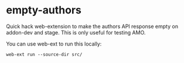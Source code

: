 # empty-authors

Quick hack web-extension to make the authors API response empty on addon-dev and stage. This is only useful for testing AMO.

You can use web-ext to run this locally:

```
web-ext run --source-dir src/
```
